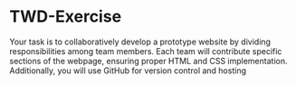 # TWD-Exercise
Your task is to collaboratively develop a prototype website by dividing responsibilities among  team members. Each team will contribute specific sections of the webpage, ensuring proper  HTML and CSS implementation. Additionally, you will use GitHub for version control and  hosting
